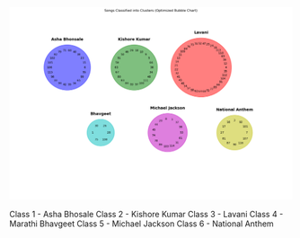 ![Results](./output.png)

Class 1 - Asha Bhosale
Class 2 - Kishore Kumar
Class 3 - Lavani
Class 4 - Marathi Bhavgeet
Class 5 - Michael Jackson
Class 6 - National Anthem
